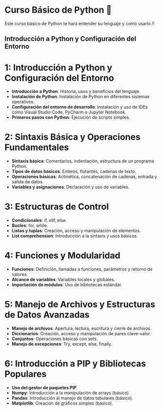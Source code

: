 # Curso Básico de Python 🐍
Este curso básico de Python te hará entender su lenguaje y como usarlo.!!

## Introducción a Python y Configuración del Entorno

# 1: Introducción a Python y Configuración del Entorno

- **Introducción a Python**: Historia, usos y beneficios del lenguaje.
- **Instalación de Python**: Instalación de Python en diferentes sistemas operativos.
- **Configuración del entorno de desarrollo**: Instalación y uso de IDEs como Visual Studio Code, PyCharm o Jupyter Notebook.
- **Primeros pasos con Python**: Ejecución de scripts simples.

# 2: Sintaxis Básica y Operaciones Fundamentales

- **Sintaxis básica**: Comentarios, indentación, estructura de un programa Python.
- **Tipos de datos básicos**: Enteros, flotantes, cadenas de texto.
- **Operaciones básicas**: Aritmética, concatenación de cadenas, entrada y salida de datos.
- **Variables y asignaciones**: Declaración y uso de variables.

# 3: Estructuras de Control

- **Condicionales**: if, elif, else.
- **Bucles**: for, while.
- **Listas y tuplas**: Creación, acceso y manipulación de elementos.
- **List comprehension**: Introducción a la sintaxis y usos básicos.

# 4: Funciones y Modularidad

- **Funciones**: Definición, llamadas a funciones, parámetros y retorno de valores.
- **Alcance de variables**: Variables locales y globales.
- **Importación de módulos**: Uso de bibliotecas estándar.

# 5: Manejo de Archivos y Estructuras de Datos Avanzadas

- **Manejo de archivos**: Apertura, lectura, escritura y cierre de archivos.
- **Diccionarios**: Creación, acceso y manipulación de pares clave-valor.
- **Conjuntos**: Operaciones básicas con sets.
- **Manejo de excepciones**: Try, except, else, finally.

# 6: Introducción a PIP y Bibliotecas Populares

- **Uso del gestor de paquetes PIP**.
- **Numpy**: Introducción a la manipulación de arrays (básico).
- **Pandas**: Introducción al manejo de datos tabulares (básico).
- **Matplotlib**: Creación de gráficos simples (básico).
